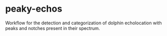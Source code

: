 # peaky-echos
Workflow for the detection and categorization of dolphin echolocation with peaks and notches present in their spectrum.
